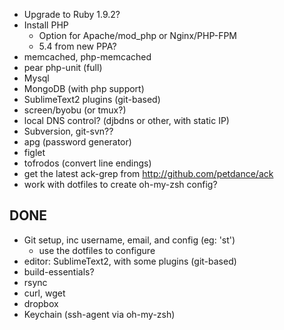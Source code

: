 * Upgrade to Ruby 1.9.2?
* Install PHP
  * Option for Apache/mod_php or Nginx/PHP-FPM
  * 5.4 from new PPA?
* memcached, php-memcached
* pear php-unit (full)
* Mysql
* MongoDB (with php support)
* SublimeText2 plugins (git-based)
* screen/byobu (or tmux?)
* local DNS control? (djbdns or other, with static IP)
* Subversion, git-svn??
* apg (password generator)
* figlet
* tofrodos (convert line endings)
* get the latest ack-grep from http://github.com/petdance/ack
* work with dotfiles to create oh-my-zsh config?

## DONE
* Git setup, inc username, email, and config (eg: 'st')
  * use the dotfiles to configure
* editor: SublimeText2, with some plugins (git-based)
* build-essentials?
* rsync
* curl, wget
* dropbox
* Keychain (ssh-agent via oh-my-zsh)
